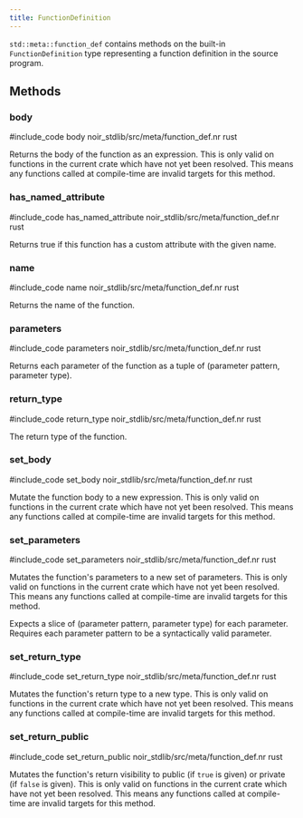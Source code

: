 ```yaml
---
title: FunctionDefinition
---
```


`std::meta::function_def` contains methods on the built-in `FunctionDefinition` type representing
a function definition in the source program.

## Methods

### body

#include_code body noir_stdlib/src/meta/function_def.nr rust

Returns the body of the function as an expression. This is only valid 
on functions in the current crate which have not yet been resolved.
This means any functions called at compile-time are invalid targets for this method.

### has_named_attribute

#include_code has_named_attribute noir_stdlib/src/meta/function_def.nr rust

Returns true if this function has a custom attribute with the given name.

### name

#include_code name noir_stdlib/src/meta/function_def.nr rust

Returns the name of the function.

### parameters

#include_code parameters noir_stdlib/src/meta/function_def.nr rust

Returns each parameter of the function as a tuple of (parameter pattern, parameter type).

### return_type

#include_code return_type noir_stdlib/src/meta/function_def.nr rust

The return type of the function.

### set_body

#include_code set_body noir_stdlib/src/meta/function_def.nr rust

Mutate the function body to a new expression. This is only valid
on functions in the current crate which have not yet been resolved.
This means any functions called at compile-time are invalid targets for this method.

### set_parameters

#include_code set_parameters noir_stdlib/src/meta/function_def.nr rust

Mutates the function's parameters to a new set of parameters. This is only valid
on functions in the current crate which have not yet been resolved.
This means any functions called at compile-time are invalid targets for this method.

Expects a slice of (parameter pattern, parameter type) for each parameter. Requires
each parameter pattern to be a syntactically valid parameter.

### set_return_type

#include_code set_return_type noir_stdlib/src/meta/function_def.nr rust

Mutates the function's return type to a new type. This is only valid
on functions in the current crate which have not yet been resolved.
This means any functions called at compile-time are invalid targets for this method.

### set_return_public

#include_code set_return_public noir_stdlib/src/meta/function_def.nr rust

Mutates the function's return visibility to public (if `true` is given) or private (if `false` is given). 
This is only valid on functions in the current crate which have not yet been resolved. 
This means any functions called at compile-time are invalid targets for this method.